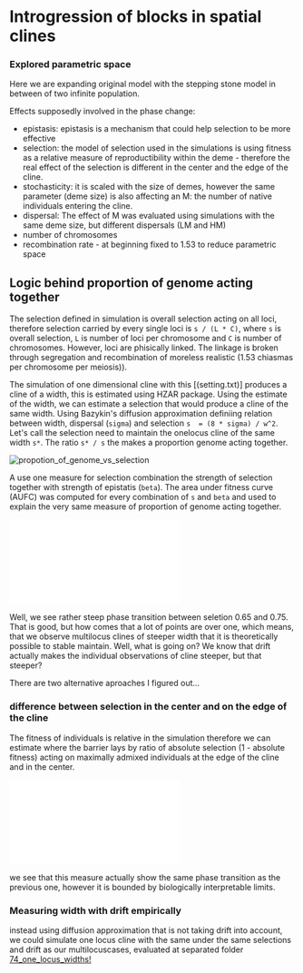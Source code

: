 # Introgression of blocks in spatial clines



### Explored parametric space

Here we are expanding original model with the stepping stone model in between of
two infinite population. 

Effects supposedly involved in the phase change:

- epistasis: epistasis is a mechanism that could help selection to be more effective
- selection: the model of selection used in the simulations is using fitness as
a relative measure of reproductibility within the deme - therefore the real effect of the
selection is different in the center and the edge of the cline.
- stochasticity: it is scaled with the size of demes, however the same parameter
(deme size) is also affecting an M: the number of native individuals entering the
cline.
- dispersal: The effect of M was evaluated using simulations with the same deme size,
but different dispersals (LM and HM)
- number of chromosomes
- recombination rate - at beginning fixed to 1.53 to reduce parametric space


## Logic behind proportion of genome acting together

The selection defined in simulation is overall selection acting on all loci, therefore selection carried by every single loci is `s / (L * C)`, where `s` is overall selection, `L` is number of loci per chromosome and `C` is number of chromosomes. However, loci are phisically linked. The linkage is broken through segregation and recombination of moreless realistic (1.53 chiasmas per chromosome per meiosis)).

The simulation of one dimensional cline with this [(setting.txt)] produces a cline of a width, this is estimated using HZAR package. Using the estimate of the width, we can estimate a selection that would produce a cline of the same width. Using Bazykin's diffusion approximation definiing relation between width, dispersal (`sigma`) and selection `s  = (8 * sigma) / w^2`.
Let's call the selection need to maintain the onelocus cline of the same width `s*`. The ratio `s* / s` the makes a proportion genome acting together.

![propotion_of_genome_vs_selection](./expected_results/propotion_of_genome_vs_selection)

A use one measure for selection combination the strength of selection together with strength of epistatis (`beta`). The area under fitness curve (AUFC) was computed for every combination of `s` and `beta` and used to explain the very same measure of proportion of genome acting together.

![propotion_of_genome_vs_AUFC](./expected_results/propotion_of_genome_vs_AUFC.pdf)

Well, we see rather steep phase transition between seletion 0.65 and 0.75. That is good, but how comes that a lot of points are over one, which means, that we observe multilocus clines of steeper width that it is theoretically possible to stable maintain. Well, what is going on? We know that drift actually makes the individual observations of cline steeper, but that steeper?

There are two alternative aproaches I figured out...


### difference between selection in the center and on the edge of the cline

The fitness of individuals is relative in the simulation therefore we can estimate where the barrier lays by ratio of absolute selection (1 - absolute fitness) acting on maximally admixed individuals at the edge of the cline and in the center.

![propotion_of_selection_vs_selection](./expected_results/propotion_of_selection_vs_selection.pdf)

we see that this measure actually show the same phase transition as the previous one, however it is bounded by biologically interpretable limits.

### Measuring width with drift empirically

instead using diffusion approximation that is not taking drift into account, we could simulate one locus cline with the same under the same selections and drift as our multilocuscases, evaluated at separated folder [74_one_locus_widths!](../74_one_locus_widths)
